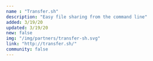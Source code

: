 ```yaml
---
name : "Transfer.sh"
description: "Easy file sharing from the command line"
added: 3/19/20
updated: 3/19/20
new: false
img: "/img/partners/transfer-sh.svg"
link: "http://transfer.sh/"
community: false
---
```

